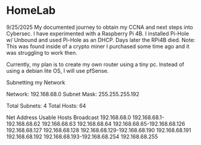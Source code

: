 # HomeLab

9/25/2025
My documented journey to obtain my CCNA and next steps into Cybersec.
I have experimented with a Raspberry Pi 4B. I installed Pi-Hole w/ Unbound and used Pi-Hole as an DHCP.
Days later the RPi4B died. Note: This was found inside of a crypto miner I purchased some time ago and it was struggling to work then.

Currently, my plan is to create my own router using a tiny pc.
Instead of using a debian lite OS, I will use pfSense.

Subnetting my Network

Network: 192.168.68.0
Subnet Mask: 255.255.255.192

Total Subnets: 4
Total Hosts: 64

Net Address       Usable Hosts                  Broadcast
192.168.68.0      192.168.68.1-192.168.68.62    192.168.68.63
192.168.68.64     192.168.68.65-192.168.68.126  192.168.68.127
192.168.68.128    192.168.68.129-192.168.68.190 192.168.68.191
192.168.68.192    192.168.68.193-192.168.68.254 192.168.68.255
